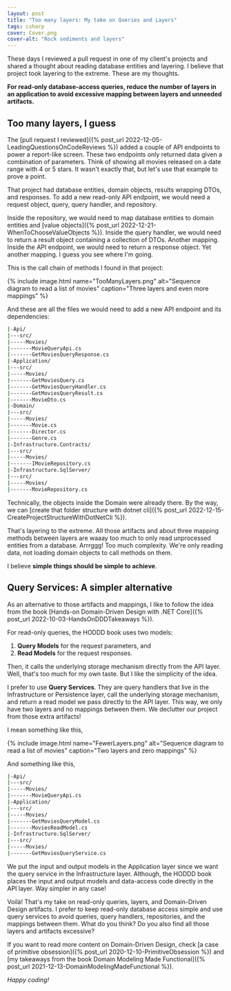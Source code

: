```yaml
---
layout: post
title: "Too many layers: My take on Queries and Layers"
tags: csharp
cover: Cover.png
cover-alt: "Rock sediments and layers"
---
```


These days I reviewed a pull request in one of my client's projects and shared a thought about reading database entities and layering. I believe that project took layering to the extreme. These are my thoughts.

**For read-only database-access queries, reduce the number of layers in an application to avoid excessive mapping between layers and unneeded artifacts.**

## Too many layers, I guess

The [pull request I reviewed]({% post_url 2022-12-05-LeadingQuestionsOnCodeReviews %}) added a couple of API endpoints to power a report-like screen. These two endpoints only returned data given a combination of parameters. Think of showing all movies released on a date range with 4 or 5 stars. It wasn't exactly that, but let's use that example to prove a point.

That project had database entities, domain objects, results wrapping DTOs, and responses. To add a new read-only API endpoint, we would need a request object, query, query handler, and repository.

Inside the repository, we would need to map database entities to domain entities and [value objects]({% post_url 2022-12-21-WhenToChooseValueObjects %}). Inside the query handler, we would need to return a result object containing a collection of DTOs. Another mapping. Inside the API endpoint, we would need to return a response object. Yet another mapping. I guess you see where I'm going.

This is the call chain of methods I found in that project:

{% include image.html name="TooManyLayers.png" alt="Sequence diagram to read a list of movies" caption="Three layers and even more mappings" %}

And these are all the files we would need to add a new API endpoint and its dependencies:

```bash
|-Api/
|---src/
|-----Movies/
|-------MovieQueryApi.cs
|-------GetMoviesQueryResponse.cs
|-Application/
|---src/
|-----Movies/
|-------GetMoviesQuery.cs
|-------GetMoviesQueryHandler.cs
|-------GetMoviesQueryResult.cs
|-------MovieDto.cs
|-Domain/
|---src/
|-----Movies/
|-------Movie.cs
|-------Director.cs
|-------Genre.cs
|-Infrastructure.Contracts/
|---src/
|-----Movies/
|-------IMovieRepository.cs
|-Infrastructure.SqlServer/
|---src/
|-----Movies/
|-------MovieRepository.cs
```

Technically, the objects inside the Domain were already there. By the way, we can [create that folder structure with dotnet cli]({% post_url 2022-12-15-CreateProjectStructureWithDotNetCli %}).

That's layering to the extreme. All those artifacts and about three mapping methods between layers are waaay too much to only read unprocessed entities from a database. Arrrggg! Too much complexity. We're only reading data, not loading domain objects to call methods on them.

I believe **simple things should be simple to achieve**.

## Query Services: A simpler alternative

As an alternative to those artifacts and mappings, I like to follow the idea from the book [Hands-on Domain-Driven Design with .NET Core]({% post_url 2022-10-03-HandsOnDDDTakeaways %}).

For read-only queries, the HODDD book uses two models:

1. **Query Models** for the request parameters, and
2. **Read Models** for the request responses.

Then, it calls the underlying storage mechanism directly from the API layer. Well, that's too much for my own taste. But I like the simplicity of the idea.

I prefer to use **Query Services**. They are query handlers that live in the Infrastructure or Persistence layer, call the underlying storage mechanism, and return a read model we pass directly to the API layer. This way, we only have two layers and no mappings between them. We declutter our project from those extra artifacts!

I mean something like this,

{% include image.html name="FewerLayers.png" alt="Sequence diagram to read a list of movies" caption="Two layers and zero mappings" %}

And something like this,

```bash
|-Api/
|---src/
|-----Movies/
|-------MovieQueryApi.cs
|-Application/
|---src/
|-----Movies/
|-------GetMoviesQueryModel.cs
|-------MoviesReadModel.cs
|-Infrastructure.SqlServer/
|---src/
|-----Movies/
|-------GetMoviesQueryService.cs
```

We put the input and output models in the Application layer since we want the query service in the Infrastructure layer. Although, the HODDD book places the input and output models and data-access code directly in the API layer. Way simpler in any case!

Voilà! That's my take on read-only queries, layers, and Domain-Driven Design artifacts. I prefer to keep read-only database access simple and use query services to avoid queries, query handlers, repositories, and the mappings between them. What do you think? Do you also find all those layers and artifacts excessive?

If you want to read more content on Domain-Driven Design, check [a case of primitive obsession]({% post_url 2020-12-10-PrimitiveObsession %}) and [my takeaways from the book Domain Modeling Made Functional]({% post_url 2021-12-13-DomainModelingMadeFunctional %}).

_Happy coding!_
